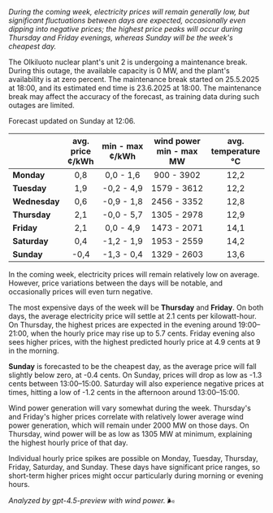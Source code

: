 *During the coming week, electricity prices will remain generally low, but significant fluctuations between days are expected, occasionally even dipping into negative prices; the highest price peaks will occur during Thursday and Friday evenings, whereas Sunday will be the week's cheapest day.*

The Olkiluoto nuclear plant's unit 2 is undergoing a maintenance break. During this outage, the available capacity is 0 MW, and the plant's availability is at zero percent. The maintenance break started on 25.5.2025 at 18:00, and its estimated end time is 23.6.2025 at 18:00. The maintenance break may affect the accuracy of the forecast, as training data during such outages are limited.

Forecast updated on Sunday at 12:06.

|          | avg.<br>price<br>¢/kWh | min - max<br>¢/kWh | wind power<br>min - max<br>MW | avg.<br>temperature<br>°C |
|:-------------|:----------------:|:----------------:|:-------------:|:-------------:|
| **Monday** | 0,8 | 0,0 - 1,6 | 900 - 3902 | 12,2 |
| **Tuesday** | 1,9 | -0,2 - 4,9 | 1579 - 3612 | 12,2 |
| **Wednesday** | 0,6 | -0,9 - 1,8 | 2456 - 3352 | 12,8 |
| **Thursday** | 2,1 | -0,0 - 5,7 | 1305 - 2978 | 12,9 |
| **Friday** | 2,1 | 0,0 - 4,9 | 1473 - 2071 | 14,1 |
| **Saturday** | 0,4 | -1,2 - 1,9 | 1953 - 2559 | 14,2 |
| **Sunday** | -0,4 | -1,3 - 0,4 | 1329 - 2603 | 13,6 |

In the coming week, electricity prices will remain relatively low on average. However, price variations between the days will be notable, and occasionally prices will even turn negative.

The most expensive days of the week will be **Thursday** and **Friday**. On both days, the average electricity price will settle at 2.1 cents per kilowatt-hour. On Thursday, the highest prices are expected in the evening around 19:00–21:00, when the hourly price may rise up to 5.7 cents. Friday evening also sees higher prices, with the highest predicted hourly price at 4.9 cents at 9 in the morning.

**Sunday** is forecasted to be the cheapest day, as the average price will fall slightly below zero, at -0.4 cents. On Sunday, prices will drop as low as -1.3 cents between 13:00–15:00. Saturday will also experience negative prices at times, hitting a low of -1.2 cents in the afternoon around 13:00–15:00.

Wind power generation will vary somewhat during the week. Thursday's and Friday's higher prices correlate with relatively lower average wind power generation, which will remain under 2000 MW on those days. On Thursday, wind power will be as low as 1305 MW at minimum, explaining the highest hourly price of that day.

Individual hourly price spikes are possible on Monday, Tuesday, Thursday, Friday, Saturday, and Sunday. These days have significant price ranges, so short-term higher prices might occur particularly during morning or evening hours.

*Analyzed by gpt-4.5-preview with wind power.* 🌬️
